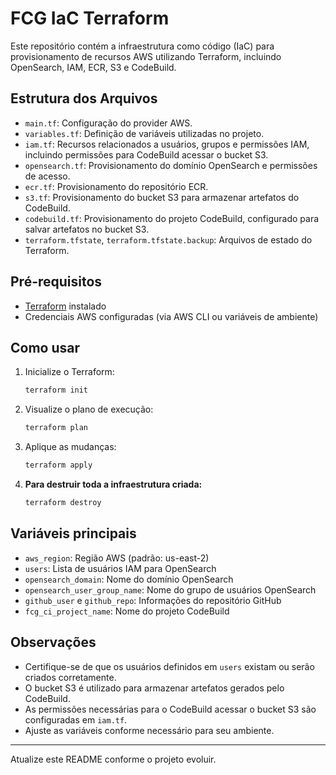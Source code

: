 # FCG IaC Terraform

Este repositório contém a infraestrutura como código (IaC) para provisionamento de recursos AWS utilizando Terraform, incluindo OpenSearch, IAM, ECR, S3 e CodeBuild.

## Estrutura dos Arquivos

- `main.tf`: Configuração do provider AWS.
- `variables.tf`: Definição de variáveis utilizadas no projeto.
- `iam.tf`: Recursos relacionados a usuários, grupos e permissões IAM, incluindo permissões para CodeBuild acessar o bucket S3.
- `opensearch.tf`: Provisionamento do domínio OpenSearch e permissões de acesso.
- `ecr.tf`: Provisionamento do repositório ECR.
- `s3.tf`: Provisionamento do bucket S3 para armazenar artefatos do CodeBuild.
- `codebuild.tf`: Provisionamento do projeto CodeBuild, configurado para salvar artefatos no bucket S3.
- `terraform.tfstate`, `terraform.tfstate.backup`: Arquivos de estado do Terraform.

## Pré-requisitos

- [Terraform](https://www.terraform.io/downloads.html) instalado
- Credenciais AWS configuradas (via AWS CLI ou variáveis de ambiente)

## Como usar

1. Inicialize o Terraform:
   ```powershell
   terraform init
   ```
2. Visualize o plano de execução:
   ```powershell
   terraform plan
   ```
3. Aplique as mudanças:
   ```powershell
   terraform apply
   ```
4. **Para destruir toda a infraestrutura criada:**
   ```powershell
   terraform destroy
   ```

## Variáveis principais

- `aws_region`: Região AWS (padrão: us-east-2)
- `users`: Lista de usuários IAM para OpenSearch
- `opensearch_domain`: Nome do domínio OpenSearch
- `opensearch_user_group_name`: Nome do grupo de usuários OpenSearch
- `github_user` e `github_repo`: Informações do repositório GitHub
- `fcg_ci_project_name`: Nome do projeto CodeBuild

## Observações

- Certifique-se de que os usuários definidos em `users` existam ou serão criados corretamente.
- O bucket S3 é utilizado para armazenar artefatos gerados pelo CodeBuild.
- As permissões necessárias para o CodeBuild acessar o bucket S3 são configuradas em `iam.tf`.
- Ajuste as variáveis conforme necessário para seu ambiente.

---

Atualize este README conforme o projeto evoluir.